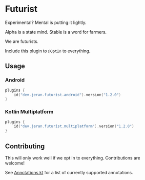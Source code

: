 # Futurist
Experimental? Mental is putting it lightly.

Alpha is a state mind. Stable is a word for farmers.

We are futurists.

Include this plugin to `@OptIn` to everything.

## Usage

### Android

```kotlin
plugins {
    id("dev.jeran.futurist.android").version("1.2.0")
}
```

### Kotlin Multiplatform

```kotlin
plugins {
    id("dev.jeran.futurist.multiplatform").version("1.2.0")
}
```

## Contributing

This will only work well if we opt in to everything. Contributions are welcome!

See [Annotations.kt](https://github.com/jeran/futurist/blob/main/src/main/kotlin/futurist/Annotations.kt) for a list of currently supported annotations.
